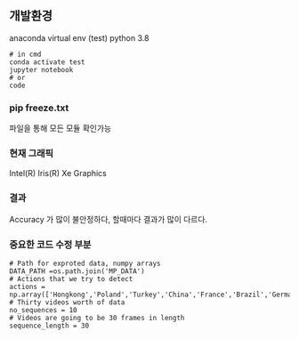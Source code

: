 ## 개발환경
anaconda virtual env (test)
python 3.8

```
# in cmd
conda activate test
jupyter notebook
# or
code
```

### pip freeze.txt 
파일을 통해 모든 모듈 확인가능

### 현재 그래픽
Intel(R) Iris(R) Xe Graphics

### 결과
Accuracy 가 많이 불안정하다, 할때마다 결과가 많이 다르다.


### 중요한 코드 수정 부분
```
# Path for exproted data, numpy arrays
DATA_PATH =os.path.join('MP_DATA')
# Actions that we try to detect
actions = np.array(['Hongkong','Poland','Turkey','China','France','Brazil','Germany','Thai','US','Mexico'])
# Thirty videos worth of data
no_sequences = 10
# Videos are going to be 30 frames in length
sequence_length = 30
```


